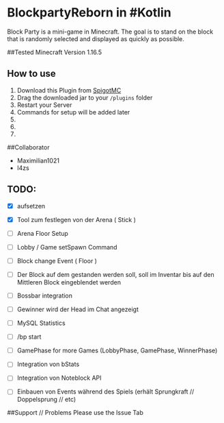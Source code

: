 # BlockpartyReborn in #Kotlin
Block Party is a mini-game in Minecraft. The goal is to stand on the block that is randomly selected and displayed as quickly as possible.

##Tested Minecraft Version
1.16.5 

## How to use
1. Download this Plugin from [SpigotMC](https://spigotMC.org/)
2. Drag the downloaded jar to your `/plugins` folder
3. Restart your Server
4. Commands for setup will be added later
5.
6.
7.

##Collaborator
- Maximilian1021
- l4zs

## TODO:
- [x] aufsetzen
- [x] Tool zum festlegen von der Arena ( Stick )
- [ ] Arena Floor Setup
- [ ] Lobby / Game setSpawn Command
- [ ] Block change Event ( Floor )
- [ ] Der Block auf dem gestanden werden soll, soll im Inventar bis auf den Mittleren Block eingeblendet werden
- [ ] Bossbar integration
- [ ] Gewinner wird der Head im Chat angezeigt
- [ ] MySQL Statistics
- [ ] /bp start
- [ ] GamePhase for more Games (LobbyPhase, GamePhase, WinnerPhase)
- [ ] Integration von bStats
- [ ] Integration von Noteblock API
- [ ] Einbauen von Events während des Spiels (erhält Sprungkraft // Doppelsprung // etc)


##Support // Problems
Please use the Issue Tab

